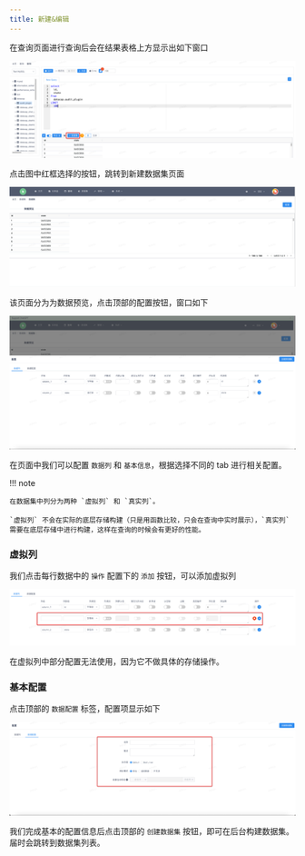 ```yaml
---
title: 新建&编辑
---
```


在查询页面进行查询后会在结果表格上方显示出如下窗口

![img.png](img.png)

点击图中红框选择的按钮，跳转到新建数据集页面

![img_1.png](img_1.png)

该页面分为为数据预览，点击顶部的配置按钮，窗口如下

![img_2.png](img_2.png)

在页面中我们可以配置 `数据列` 和 `基本信息`，根据选择不同的 tab 进行相关配置。

!!! note

    在数据集中列分为两种 `虚拟列` 和 `真实列`。

    `虚拟列` 不会在实际的底层存储构建（只是用函数比较，只会在查询中实时展示），`真实列` 需要在底层存储中进行构建，这样在查询的时候会有更好的性能。

### 虚拟列

我们点击每行数据中的 `操作` 配置下的 `添加` 按钮，可以添加虚拟列

![img_3.png](img_3.png)

在虚拟列中部分配置无法使用，因为它不做具体的存储操作。

### 基本配置

点击顶部的 `数据配置` 标签，配置项显示如下

![img_4.png](img_4.png)

我们完成基本的配置信息后点击顶部的 `创建数据集` 按钮，即可在后台构建数据集。届时会跳转到数据集列表。
